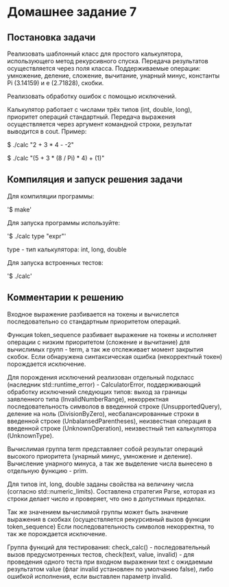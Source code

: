 # Домашнее задание 7
## Постановка задачи
Реализовать шаблонный класс для простого калькулятора, использующего метод рекурсивного спуска. Передача результатов осуществляется через поля класса. Поддерживаемые операции: умножение, деление, сложение, вычитание, унарный минус, константы Pi (3.14159) и e (2.71828), скобки.

Реализовать обработку ошибок с помощью исключений.

Калькулятор работает с числами трёх типов (int, double, long), приоритет операций стандартный. Передача выражения осуществляется через аргумент командной строки, результат выводится в cout. Пример:

$ ./calc "2 + 3 * 4 - -2"


$ ./calc "(5 + 3 * (8 / Pi) * 4) + (1)"

## Компиляция и запуск решения задачи
Для компиляции программы:

'$ make'

Для запуска программы используйте:

'$ ./calc type "expr"'

type - тип калькулятора: int, long, double


Для запуска встроенных тестов:

'$ ./calc' 


## Комментарии к решению
Входное выражение разбивается на токены и вычислется последовательно со стандартным приоритетом операций.

Функция token_sequence разбивает выражение на токены и исполняет операции с низким приоритетом (сложение и вычитание) для вычислимых групп - term, а так же отслеживает момент закрытия скобок. Если обнаружена синтаксическая ошибка (некорректный токен) порождается исключение. 

Для порождения исключений реализован отдельный подкласс (наследник std::runtime_error) - CalculatorError, поддерживающий обработку исключений следующих типов: выход за границы заявленного типа (InvalidNumberRange), некорректная последовательность символов в введенной строке (UnsupportedQuery), деление на ноль (DivisionByZero), несбалансированные строки в введенной строке (UnbalansedParentheses), неизвестная операция в введенной строке (UnknownOperation), неизвестный тип калькулятора (UnknownType).

Вычислимая группа term представляет собой результат операций высокого приоритета (унарный минус, умножение и деление). 
Вычисление унарного минуса, а так же выделение числа вынесено в отдельную функцию - prim. 

Для типов int, long, double заданы свойства на величину числа (согласно std::numeric_limits). Составлена стратегия Parse, которая из строки делает число и проверяет, что оно в допустимых пределах.

Так же значением вычислимой группы может быть значение выражения в скобках (осуществляется рекурсивный вызов функции token_sequence)
Если последовательность символов некорректна, то так же порождается исключение.

Группа функций для тестирования: check_calc() - последовательный вызов предусмотренных тестов, check(text, value, invalid) - для проведения одного теста при входном выражении text с ожидаемым результатом value (флаг invalid установлен по умолчанию false), либо ошибкой исполнения, если выставлен параметр invalid.

